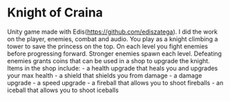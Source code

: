 # Knight of Craina

Unity game made with Edis(https://github.com/ediszatega).
I did the work on the player, enemies, combat and audio.
You play as a knight climbing a tower to save the princess on the top.
On each level you fight enemies before progressing forward.
Stronger enemies spawn each level.
Defeating enemies grants coins that can be used in a shop to upgrade the knight.
Items in the shop include: - a health upgrade that heals you and upgrades your max health
                           - a shield that shields you from damage
                           - a damage upgrade
                           - a speed upgrade
                           - a fireball that allows you to shoot fireballs
                           - an iceball that allows you to shoot iceballs

